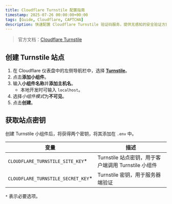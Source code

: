 ```yaml
---
title: Cloudflare Turnstile 配置指南
timestamp: 2025-07-26 00:00:00+00:00
tags: [Guide, Cloudflare, CAPTCHA]
description: 快速配置 Cloudflare Turnstile 验证码服务，提供无感知的安全验证方案替代传统 CAPTCHA。
---
```


> 官方文档：[Cloudflare Turnstile](https://developers.cloudflare.com/turnstile/get-started/)

## 创建 Turnstile 站点

1. 在 Cloudflare 仪表盘中的左侧导航栏中，选择 [**Turnstile**](https://dash.cloudflare.com/?to=/:account/turnstile)。
2. 点击**添加小组件**。
3. 输入**小组件名称**并**添加主机名**。
   - 本地开发时可输入 `localhost`。
4. 选择*小组件模式*为**不可见**。
5. 点击**创建**。

## 获取站点密钥

创建 Turnstile 小组件后，将获得两个密钥，将其添加在 `.env` 中。

| 变量 | 描述 |
| - | - |
| `CLOUDFLARE_TURNSTILE_SITE_KEY`* | Turnstile 站点密钥，用于客户端调用 Turnstile 小组件 |
| `CLOUDFLARE_TURNSTILE_SECRET_KEY`* | Turnstile 密钥，用于服务器端验证 |

`*` 表示必要选项。
